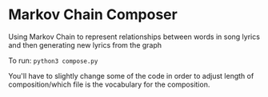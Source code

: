# Markov Chain Composer
Using Markov Chain to represent relationships between words in song lyrics and then generating new lyrics from the graph

To run: `python3 compose.py`

You'll have to slightly change some of the code in order to adjust length of composition/which file is the vocabulary for the composition. 